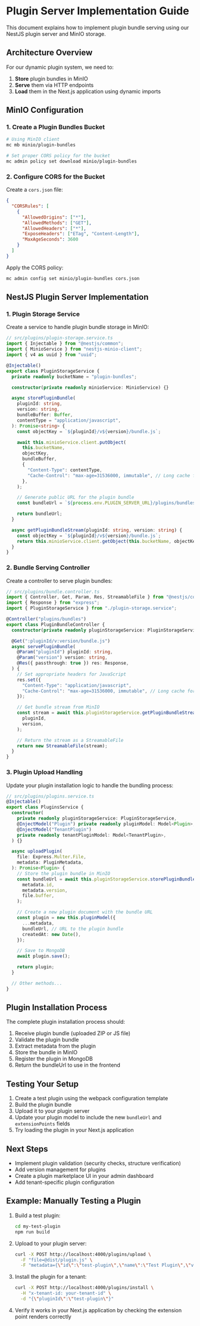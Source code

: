 # Plugin Server Implementation Guide

This document explains how to implement plugin bundle serving using our NestJS plugin server and MinIO storage.

## Architecture Overview

For our dynamic plugin system, we need to:

1. **Store** plugin bundles in MinIO
2. **Serve** them via HTTP endpoints
3. **Load** them in the Next.js application using dynamic imports

## MinIO Configuration

### 1. Create a Plugin Bundles Bucket

```bash
# Using MinIO client
mc mb minio/plugin-bundles

# Set proper CORS policy for the bucket
mc admin policy set download minio/plugin-bundles
```

### 2. Configure CORS for the Bucket

Create a `cors.json` file:

```json
{
  "CORSRules": [
    {
      "AllowedOrigins": ["*"],
      "AllowedMethods": ["GET"],
      "AllowedHeaders": ["*"],
      "ExposeHeaders": ["ETag", "Content-Length"],
      "MaxAgeSeconds": 3600
    }
  ]
}
```

Apply the CORS policy:

```bash
mc admin config set minio/plugin-bundles cors.json
```

## NestJS Plugin Server Implementation

### 1. Plugin Storage Service

Create a service to handle plugin bundle storage in MinIO:

```typescript
// src/plugins/plugin-storage.service.ts
import { Injectable } from "@nestjs/common";
import { MinioService } from "nestjs-minio-client";
import { v4 as uuid } from "uuid";

@Injectable()
export class PluginStorageService {
  private readonly bucketName = "plugin-bundles";

  constructor(private readonly minioService: MinioService) {}

  async storePluginBundle(
    pluginId: string,
    version: string,
    bundleBuffer: Buffer,
    contentType = "application/javascript",
  ): Promise<string> {
    const objectKey = `${pluginId}/v${version}/bundle.js`;

    await this.minioService.client.putObject(
      this.bucketName,
      objectKey,
      bundleBuffer,
      {
        "Content-Type": contentType,
        "Cache-Control": "max-age=31536000, immutable", // Long cache for versioned bundles
      },
    );

    // Generate public URL for the plugin bundle
    const bundleUrl = `${process.env.PLUGIN_SERVER_URL}/plugins/bundles/${pluginId}/v${version}/bundle.js`;

    return bundleUrl;
  }

  async getPluginBundleStream(pluginId: string, version: string) {
    const objectKey = `${pluginId}/v${version}/bundle.js`;
    return this.minioService.client.getObject(this.bucketName, objectKey);
  }
}
```

### 2. Bundle Serving Controller

Create a controller to serve plugin bundles:

```typescript
// src/plugins/bundle.controller.ts
import { Controller, Get, Param, Res, StreamableFile } from "@nestjs/common";
import { Response } from "express";
import { PluginStorageService } from "./plugin-storage.service";

@Controller("plugins/bundles")
export class PluginBundleController {
  constructor(private readonly pluginStorageService: PluginStorageService) {}

  @Get(":pluginId/v:version/bundle.js")
  async servePluginBundle(
    @Param("pluginId") pluginId: string,
    @Param("version") version: string,
    @Res({ passthrough: true }) res: Response,
  ) {
    // Set appropriate headers for JavaScript
    res.set({
      "Content-Type": "application/javascript",
      "Cache-Control": "max-age=31536000, immutable", // Long cache for versioned bundles
    });

    // Get bundle stream from MinIO
    const stream = await this.pluginStorageService.getPluginBundleStream(
      pluginId,
      version,
    );

    // Return the stream as a StreamableFile
    return new StreamableFile(stream);
  }
}
```

### 3. Plugin Upload Handling

Update your plugin installation logic to handle the bundling process:

```typescript
// src/plugins/plugins.service.ts
@Injectable()
export class PluginsService {
  constructor(
    private readonly pluginStorageService: PluginStorageService,
    @InjectModel("Plugin") private readonly pluginModel: Model<Plugin>,
    @InjectModel("TenantPlugin")
    private readonly tenantPluginModel: Model<TenantPlugin>,
  ) {}

  async uploadPlugin(
    file: Express.Multer.File,
    metadata: PluginMetadata,
  ): Promise<Plugin> {
    // Store the plugin bundle in MinIO
    const bundleUrl = await this.pluginStorageService.storePluginBundle(
      metadata.id,
      metadata.version,
      file.buffer,
    );

    // Create a new plugin document with the bundle URL
    const plugin = new this.pluginModel({
      ...metadata,
      bundleUrl, // URL to the plugin bundle
      createdAt: new Date(),
    });

    // Save to MongoDB
    await plugin.save();

    return plugin;
  }

  // Other methods...
}
```

## Plugin Installation Process

The complete plugin installation process should:

1. Receive plugin bundle (uploaded ZIP or JS file)
2. Validate the plugin bundle
3. Extract metadata from the plugin
4. Store the bundle in MinIO
5. Register the plugin in MongoDB
6. Return the bundleUrl to use in the frontend

## Testing Your Setup

1. Create a test plugin using the webpack configuration template
2. Build the plugin bundle
3. Upload it to your plugin server
4. Update your plugin model to include the new `bundleUrl` and `extensionPoints` fields
5. Try loading the plugin in your Next.js application

## Next Steps

- Implement plugin validation (security checks, structure verification)
- Add version management for plugins
- Create a plugin marketplace UI in your admin dashboard
- Add tenant-specific plugin configuration

## Example: Manually Testing a Plugin

1. Build a test plugin:

   ```bash
   cd my-test-plugin
   npm run build
   ```

2. Upload to your plugin server:

   ```bash
   curl -X POST http://localhost:4000/plugins/upload \
     -F "file=@dist/plugin.js" \
     -F "metadata={\"id\":\"test-plugin\",\"name\":\"Test Plugin\",\"version\":\"1.0.0\",\"description\":\"A test plugin\",\"category\":\"payment\",\"extensionPoints\":[\"payment-methods\"]}"
   ```

3. Install the plugin for a tenant:

   ```bash
   curl -X POST http://localhost:4000/plugins/install \
     -H "x-tenant-id: your-tenant-id" \
     -d "{\"pluginId\":\"test-plugin\"}"
   ```

4. Verify it works in your Next.js application by checking the extension point renders correctly
